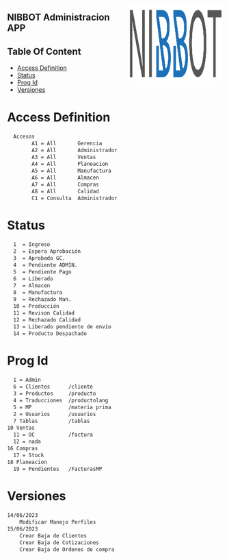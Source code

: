 <img src="./src/images/Nibbot.svg" align="right"
     alt="Size Limit logo by Anton Lovchikov" width="220" height="178">
## NIBBOT Administracion APP

## Table Of Content
- [Access Definition](#access-definition)
- [Status](#status)
- [Prog Id](#prog-id)
- [Versiones](#versiones)

# Access Definition 
````
  Accesos 
        A1 = All       Gerencia
        A2 = All       Administrador
        A3 = All       Ventas
        A4 = All       Planeacion
        A5 = All       Manufactura
        A6 = All       Almacen 
        A7 = All       Compras
        A8 = All       Calidad
        C1 = Consulta  Administrador
````
# Status 
````
  1  = Ingreso 
  2  = Espera Aprobación	
  3  = Aprobado GC.	
  4  = Pendiente ADMIN.	
  5  = Pendiente Pago	
  6  = Liberado	
  7  = Almacen	
  8  = Manufactura	
  9  = Rechazado Man.
  10 = Producción
  11 = Revison Calidad
  12 = Rechazado Calidad
  13 = Liberado pendiente de envío
  14 = Producto Despachado
````  
# Prog Id 
````  
  1 = Admin
  6 = Clientes      /cliente
  3 = Productos     /producto
  4 = Traducciones  /productolang
  5 = MP            /materia prima
  2 = Usuarios      /usuarios
  7 Tablas          /tablas 
10 Ventas
  11 = OC           /factura
  12 = nada
16 Compras
  17 = Stock
18 Planeacion 
  19 = Pendientes   /FacturasMP  
````

# Versiones
````
14/06/2023
    Modificar Manejo Perfiles  
15/06/2023
    Crear Baja de Clientes
    Crear Baja de Cotizaciones
    Crear Baja de Ordenes de compra
````  
